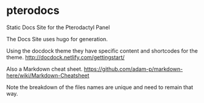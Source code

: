 # pterodocs
Static Docs Site for the Pterodactyl Panel

The Docs Site uses hugo for generation.

Using the docdock theme they have specific content and shortcodes for the theme. http://docdock.netlify.com/gettingstart/

Also a Markdown cheat sheet. https://github.com/adam-p/markdown-here/wiki/Markdown-Cheatsheet

Note the breakdown of the files names are unique and need to remain that way.